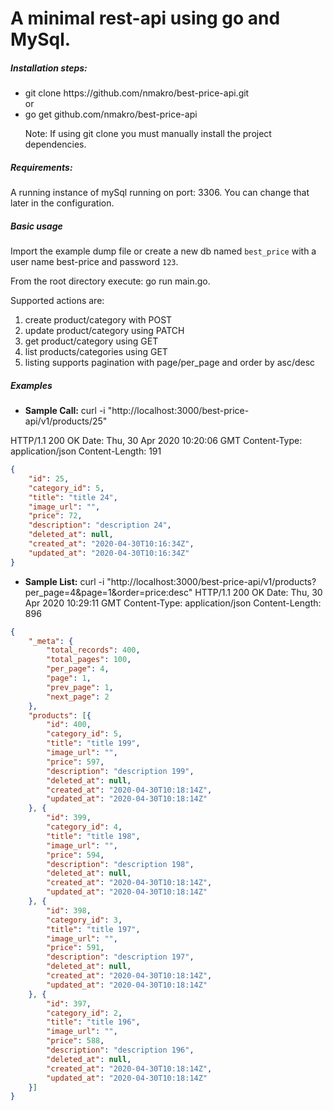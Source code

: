 <h1>A minimal rest-api using go and MySql.</h1>


<h5>Installation steps:</h5>

<ul>
<li>git clone https://github.com/nmakro/best-price-api.git</li>
 or
<li>go get github.com/nmakro/best-price-api</li>

Note: If using git clone you must manually install the project dependencies.
</ul>

<h5>Requirements:</h5>
A running instance of mySql running on port: 3306.
You can change that later in the configuration.

<h5>Basic usage</h5>

Import the example dump file or create a new db named `best_price` with a user name best-price and password `123`.

From the root directory execute: go run main.go.

Supported actions are:
<ol>
<li>create product/category with POST</li>
<li>update product/category using PATCH</li>
<li>get product/category using GET</li>
<li>list products/categories using GET</li>
<li>listing supports pagination with page/per_page and order by asc/desc </li>
</ol> 

<h5>Examples</h5>

* **Sample Call:**
curl -i "http://localhost:3000/best-price-api/v1/products/25"
              
HTTP/1.1 200 OK
Date: Thu, 30 Apr 2020 10:20:06 GMT
Content-Type: application/json
Content-Length: 191

```json
{
    "id": 25,
    "category_id": 5,
    "title": "title 24",
    "image_url": "",
    "price": 72,
    "description": "description 24",
    "deleted_at": null,
    "created_at": "2020-04-30T10:16:34Z",
    "updated_at": "2020-04-30T10:16:34Z"
}
```

* **Sample List:**
curl -i "http://localhost:3000/best-price-api/v1/products?per_page=4&page=1&order=price:desc"
HTTP/1.1 200 OK
Date: Thu, 30 Apr 2020 10:29:11 GMT
Content-Type: application/json
Content-Length: 896

```json
{
    "_meta": {
        "total_records": 400,
        "total_pages": 100,
        "per_page": 4,
        "page": 1,
        "prev_page": 1,
        "next_page": 2
    },
    "products": [{
        "id": 400,
        "category_id": 5,
        "title": "title 199",
        "image_url": "",
        "price": 597,
        "description": "description 199",
        "deleted_at": null,
        "created_at": "2020-04-30T10:18:14Z",
        "updated_at": "2020-04-30T10:18:14Z"
    }, {
        "id": 399,
        "category_id": 4,
        "title": "title 198",
        "image_url": "",
        "price": 594,
        "description": "description 198",
        "deleted_at": null,
        "created_at": "2020-04-30T10:18:14Z",
        "updated_at": "2020-04-30T10:18:14Z"
    }, {
        "id": 398,
        "category_id": 3,
        "title": "title 197",
        "image_url": "",
        "price": 591,
        "description": "description 197",
        "deleted_at": null,
        "created_at": "2020-04-30T10:18:14Z",
        "updated_at": "2020-04-30T10:18:14Z"
    }, {
        "id": 397,
        "category_id": 2,
        "title": "title 196",
        "image_url": "",
        "price": 588,
        "description": "description 196",
        "deleted_at": null,
        "created_at": "2020-04-30T10:18:14Z",
        "updated_at": "2020-04-30T10:18:14Z"
    }]
}
```


